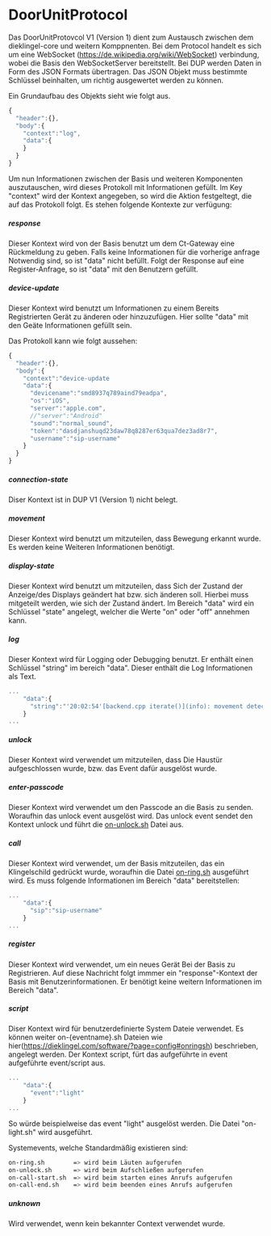 # DoorUnitProtocol

Das DoorUnitProtovcol V1 (Version 1) dient zum Austausch zwischen dem dieklingel-core und weitern Komppnenten. Bei dem Protocol handelt es sich um eine WebSocket (https://de.wikipedia.org/wiki/WebSocket) verbindung, wobei die Basis den WebSocketServer bereitstellt. 
Bei DUP werden Daten in Form des JSON Formats übertragen. Das JSON Objekt muss bestimmte Schlüssel beinhalten, um richtig ausgewertet werden zu können. 

Ein Grundaufbau des Objekts sieht wie folgt aus. 

```javascript
{
  "header":{},
  "body":{
    "context":"log",
    "data":{
    }
  }
}
```

Um nun Informationen zwischen der Basis und weiteren Komponenten auszutauschen, wird dieses Protokoll mit Informationen gefüllt.
Im Key "context" wird der Kontext angegeben, so wird die Aktion festgeltegt, die auf das Protokoll folgt. Es stehen folgende Kontexte zur verfügung:

##### response
Dieser Kontext wird von der Basis benutzt um dem Ct-Gateway eine Rückmeldung zu geben. Falls keine Informationen für die vorherige anfrage Notwendig sind, so ist "data" nicht befüllt. Folgt der Response auf eine Register-Anfrage, so ist "data" mit den Benutzern gefüllt.

##### device-update
Dieser Kontext wird benutzt um Informationen zu einem Bereits Registrierten Gerät zu änderen oder hinzuzufügen. 
Hier sollte "data" mit den Geäte Informationen gefüllt sein. 

Das Protokoll kann wie folgt aussehen:

```javascript
{
  "header":{},
  "body":{
    "context":"device-update
    "data":{
      "devicename":"smd8937q789aind79eadpa",
      "os":"iOS",
      "server":"apple.com",
      //"server":"Android"
      "sound":"normal_sound",
      "token":"dasdjanshuqd23daw78q8287er63qua7dez3ad8r7",
      "username":"sip-username"
    }
  }
}
```
##### connection-state

Diser Kontext ist in DUP V1 (Version 1) nicht belegt.

##### movement

Dieser Kontext wird benutzt um mitzuteilen, dass Bewegung erkannt wurde. Es werden keine Weiteren Informationen benötigt.

##### display-state

Dieser Kontext wird benutzt um mitzuteilen, dass Sich der Zustand der Anzeige/des Displays geändert hat bzw. sich änderen soll. 
Hierbei muss mitgeteilt werden, wie sich der Zustand ändert. Im Bereich "data" wird ein Schlüssel "state" angelegt, welcher die Werte "on" oder "off" annehmen kann.

##### log

Dieser Kontext wird für Logging oder Debugging benutzt. Er enthält einen Schlüssel "string" im bereich "data". Dieser enthält die Log Informationen als Text. 

```javascript
...
    "data":{
      "string":"'20:02:54'[backend.cpp iterate()](info): movement detected"
    }
...
```

##### unlock

Dieser Kontext wird verwendet um mitzuteilen, dass Die Haustür aufgeschlossen wurde, bzw. das Event dafür ausgelöst wurde. 

##### enter-passcode

Dieser Kontext wird verwendet um den Passcode an die Basis zu senden. Woraufhin das unlock event ausgelöst wird.
Das unlock event sendet den Kontext unlock und führt die [on-unlock.sh](https://dieklingel.com/software/?page=config#onunlocksh) Datei aus.

##### call

Dieser Kontext wird verwendet, um der Basis mitzuteilen, das ein Klingelschild gedrückt wurde, woraufhin die Datei [on-ring.sh](https://dieklingel.com/software/?page=config#onringsh) ausgeführt wird.
Es muss folgende Informationen im Bereich "data" bereitstellen: 
```javascript
...
    "data":{
      "sip":"sip-username"
    }
...
```

##### register

Dieser Kontext wird verwendet, um ein neues Gerät Bei der Basis zu Registrieren. Auf diese Nachricht folgt immmer ein "response"-Kontext der Basis mit Benutzerinformationen. Er benötigt keine weitern Informationen im Bereich "data".

##### script

Diser Kontext wird für benutzerdefinierte System Dateie verwendet. Es können weiter on-{eventname}.sh Dateien wie hier(https://dieklingel.com/software/?page=config#onringsh)
beschrieben, angelegt werden. 
Der Kontext script, fürt das aufgeführte in event aufgeführte event/script aus.

```javascript
...
    "data":{
      "event":"light"
    }
...
```

So würde beispielweise das event "light" ausgelöst werden. Die Datei "on-light.sh" wird ausgeführt.

Systemevents, welche Standardmäßig existieren sind: 
```bash
on-ring.sh        => wird beim Läuten aufgerufen
on-unlock.sh      => wird beim Aufschließen aufgerufen
on-call-start.sh  => wird beim starten eines Anrufs aufgerufen
on-call-end.sh    => wird beim beenden eines Anrufs aufgerufen
````
##### unknown

Wird verwendet, wenn kein bekannter Context verwendet wurde.
